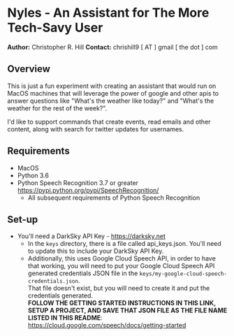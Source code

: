 # Nyles - An Assistant for The More Tech-Savy User

**Author:** Christopher R. Hill 
**Contact:** chrishill9 [ AT ] gmail [ the dot ] com

## Overview 
This is just a fun experiment with creating an assistant that would run on 
MacOS machines that will leverage the power of google and other apis to answer
questions like "What's the weather like today?" and "What's the weather for the rest of the week?".

I'd like to support commands that create events, read emails and other content, along with 
search for twitter updates for usernames. 

## Requirements 
* MacOS
* Python 3.6
* Python Speech Recognition 3.7 or greater https://pypi.python.org/pypi/SpeechRecognition/
	- All subsequent requirements of Python Speech Recognition

## Set-up
* You'll need a DarkSky API Key - https://darksky.net
	- In the `keys` directory, there is a file called api_keys.json.  You'll need to update this
	   to include your DarkSky API Key. 
	- Additionally, this uses Google Cloud Speech API, in order to have that working, you will need to put your 
		Google Cloud Speech API generated credentials JSON file in the ```keys/my-google-cloud-speech-credentials.json```.  
		That file doesn't exist, but you will need to create it and put the credentials generated.  
		**FOLLOW THE GETTING STARTED INSTRUCTIONS IN THIS LINK, SETUP A PROJECT, AND SAVE THAT JSON FILE AS THE FILE NAME LISTED IN THIS README**: https://cloud.google.com/speech/docs/getting-started    


